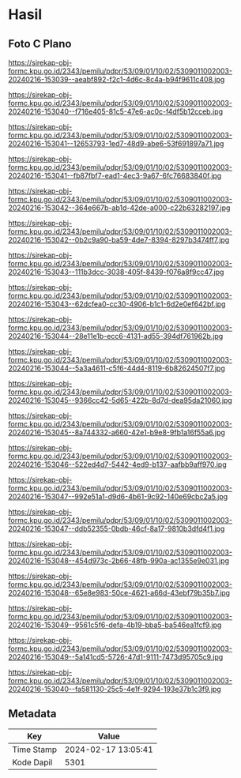 # Hasil

## Foto C Plano

https://sirekap-obj-formc.kpu.go.id/2343/pemilu/pdpr/53/09/01/10/02/5309011002003-20240216-153039--aeabf892-f2c1-4d6c-8c4a-b94f9611c408.jpg

https://sirekap-obj-formc.kpu.go.id/2343/pemilu/pdpr/53/09/01/10/02/5309011002003-20240216-153040--f716e405-81c5-47e6-ac0c-f4df5b12cceb.jpg

https://sirekap-obj-formc.kpu.go.id/2343/pemilu/pdpr/53/09/01/10/02/5309011002003-20240216-153041--12653793-1ed7-48d9-abe6-53f691897a71.jpg

https://sirekap-obj-formc.kpu.go.id/2343/pemilu/pdpr/53/09/01/10/02/5309011002003-20240216-153041--fb87fbf7-ead1-4ec3-9a67-6fc76683840f.jpg

https://sirekap-obj-formc.kpu.go.id/2343/pemilu/pdpr/53/09/01/10/02/5309011002003-20240216-153042--364e667b-ab1d-42de-a000-c22b63282197.jpg

https://sirekap-obj-formc.kpu.go.id/2343/pemilu/pdpr/53/09/01/10/02/5309011002003-20240216-153042--0b2c9a90-ba59-4de7-8394-8297b3474ff7.jpg

https://sirekap-obj-formc.kpu.go.id/2343/pemilu/pdpr/53/09/01/10/02/5309011002003-20240216-153043--111b3dcc-3038-405f-8439-f076a8f9cc47.jpg

https://sirekap-obj-formc.kpu.go.id/2343/pemilu/pdpr/53/09/01/10/02/5309011002003-20240216-153043--62dcfea0-cc30-4906-b1c1-6d2e0ef642bf.jpg

https://sirekap-obj-formc.kpu.go.id/2343/pemilu/pdpr/53/09/01/10/02/5309011002003-20240216-153044--28e11e1b-ecc6-4131-ad55-394df761962b.jpg

https://sirekap-obj-formc.kpu.go.id/2343/pemilu/pdpr/53/09/01/10/02/5309011002003-20240216-153044--5a3a4611-c5f6-44d4-8119-6b82624507f7.jpg

https://sirekap-obj-formc.kpu.go.id/2343/pemilu/pdpr/53/09/01/10/02/5309011002003-20240216-153045--9366cc42-5d65-422b-8d7d-dea95da21060.jpg

https://sirekap-obj-formc.kpu.go.id/2343/pemilu/pdpr/53/09/01/10/02/5309011002003-20240216-153045--8a744332-a660-42e1-b9e8-9fb1a16f55a6.jpg

https://sirekap-obj-formc.kpu.go.id/2343/pemilu/pdpr/53/09/01/10/02/5309011002003-20240216-153046--522ed4d7-5442-4ed9-b137-aafbb9aff970.jpg

https://sirekap-obj-formc.kpu.go.id/2343/pemilu/pdpr/53/09/01/10/02/5309011002003-20240216-153047--992e51a1-d9d6-4b61-9c92-140e69cbc2a5.jpg

https://sirekap-obj-formc.kpu.go.id/2343/pemilu/pdpr/53/09/01/10/02/5309011002003-20240216-153047--ddb52355-0bdb-46cf-8a17-9810b3dfd4f1.jpg

https://sirekap-obj-formc.kpu.go.id/2343/pemilu/pdpr/53/09/01/10/02/5309011002003-20240216-153048--454d973c-2b66-48fb-990a-ac1355e9e031.jpg

https://sirekap-obj-formc.kpu.go.id/2343/pemilu/pdpr/53/09/01/10/02/5309011002003-20240216-153048--65e8e983-50ce-4621-a66d-43ebf79b35b7.jpg

https://sirekap-obj-formc.kpu.go.id/2343/pemilu/pdpr/53/09/01/10/02/5309011002003-20240216-153049--9561c5f6-defa-4b19-bba5-ba546ea1fcf9.jpg

https://sirekap-obj-formc.kpu.go.id/2343/pemilu/pdpr/53/09/01/10/02/5309011002003-20240216-153049--5a141cd5-5726-47d1-9111-7473d95705c9.jpg

https://sirekap-obj-formc.kpu.go.id/2343/pemilu/pdpr/53/09/01/10/02/5309011002003-20240216-153040--fa581130-25c5-4e1f-9294-193e37b1c3f9.jpg


## Metadata

| Key        | Value               |
| ---------- | ------------------- |
| Time Stamp | 2024-02-17 13:05:41 |
| Kode Dapil | 5301                |



